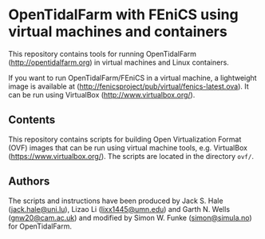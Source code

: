 # OpenTidalFarm with FEniCS using virtual machines and containers

This repository contains tools for running OpenTidalFarm
(<http://opentidalfarm.org>) in virtual machines and Linux containers.

If you want to run OpenTidalFarm/FEniCS in a virtual machine, a lightweight image is
available at (<http://fenicsproject/pub/virtual/fenics-latest.ova>).
It can be run using VirtualBox (<http://www.virtualbox.org/>).

## Contents

This repository contains scripts for building Open Virtualization Format (OVF) images that can be
run using virtual machine tools, e.g. VirtualBox
(<https://www.virtualbox.org/>). The scripts are located in the
directory `ovf/`.

## Authors

The scripts and instructions have been produced by
Jack S. Hale (<jack.hale@uni.lu>),
Lizao Li (<lixx1445@umn.edu>)
and
Garth N. Wells (<gnw20@cam.ac.uk>)
and modified by Simon W. Funke (<simon@simula.no>) for OpenTidalFarm.
